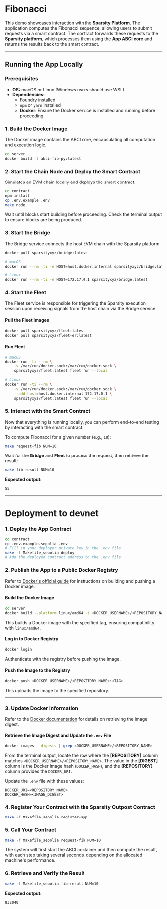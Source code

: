 
# Fibonacci  

This demo showcases interaction with the **Sparsity Platform**. The application computes the Fibonacci sequence, allowing users to submit requests via a smart contract. The contract forwards these requests to the **Sparsity platform**, which processes them using the **App ABCI core** and returns the results back to the smart contract.  

---

## Running the App Locally  

### Prerequisites  
- **OS:** macOS or Linux (Windows users should use WSL)  
- **Dependencies:**  
  - [Foundry](https://book.getfoundry.sh/) installed  
  - `npm` or `yarn` installed  
  - **Docker**: Ensure the Docker service is installed and running before proceeding.  


### 1. Build the Docker Image  
The Docker image contains the ABCI core, encapsulating all computation and execution logic.  

```bash
cd server
docker build -t abci-fib-py:latest .
```  

### 2. Start the Chain Node and Deploy the Smart Contract  
Simulates an EVM chain locally and deploys the smart contract.  

```bash
cd contract
npm install
cp .env.example .env
make node
```  

Wait until blocks start building before proceeding. Check the terminal output to ensure blocks are being produced.

### 3. Start the Bridge  
The Bridge service connects the host EVM chain with the Sparsity platform.  

```bash
docker pull sparsityxyz/bridge:latest

# macOS
docker run --rm -ti -e HOST=host.docker.internal sparsityxyz/bridge:latest

# Linux
docker run --rm -ti -e HOST=172.17.0.1 sparsityxyz/bridge:latest
```  

### 4. Start the Fleet  
The Fleet service is responsible for triggering the Sparsity execution session upon receiving signals from the host chain via the Bridge service.  

#### Pull the Fleet Images  

```bash
docker pull sparsityxyz/fleet:latest
docker pull sparsityxyz/fleet-er:latest
```  

#### Run Fleet  

```bash
# macOS
docker run -ti --rm \
    -v /var/run/docker.sock:/var/run/docker.sock \
    sparsityxyz/fleet:latest fleet run --local

# Linux
docker run -ti --rm \
    -v /var/run/docker.sock:/var/run/docker.sock \
    --add-host=host.docker.internal:172.17.0.1 \
    sparsityxyz/fleet:latest fleet run --local
```  

### 5. Interact with the Smart Contract  
Now that everything is running locally, you can perform end-to-end testing by interacting with the smart contract.  

To compute Fibonacci for a given number (e.g., `10`):  

```bash
make request-fib NUM=10
```  

Wait for the **Bridge** and **Fleet** to process the request, then retrieve the result:  

```bash
make fib-result NUM=10
```  

**Expected output:**  

```bash
55
```  

---

# Deployment to devnet

### 1. Deploy the App Contract  

```bash
cd contract
cp .env.example.sepolia .env
# Fill in your deployer private key in the .env file
make -f Makefile_sepolia deploy
# Add the deployed contract address to the .env file
```  

### 2. Publish the App to a Public Docker Registry  

Refer to [Docker's official guide](https://docs.docker.com/get-started/introduction/build-and-push-first-image/) for instructions on building and pushing a Docker image.  

#### Build the Docker Image  

```bash
cd server
docker build --platform linux/amd64 -t <DOCKER_USERNAME>/<REPOSITORY_NAME>:<TAG> .
```  

This builds a Docker image with the specified tag, ensuring compatibility with `linux/amd64`.  

#### Log in to Docker Registry  

```bash
docker login
```  

Authenticate with the registry before pushing the image.  

#### Push the Image to the Registry  

```bash
docker push <DOCKER_USERNAME>/<REPOSITORY_NAME>:<TAG>
```  

This uploads the image to the specified repository.  

---

### 3. Update Docker Information  

Refer to the [Docker documentation](https://docs.docker.com/reference/cli/docker/image/ls/#digests) for details on retrieving the image digest.  

#### Retrieve the Image Digest and Update the `.env` File  

```bash
docker images --digests | grep <DOCKER_USERNAME>/<REPOSITORY_NAME>
```  

From the terminal output, locate the row where the **[REPOSITORY]** column matches `<DOCKER_USERNAME>/<REPOSITORY_NAME>`. The value in the **[DIGEST]** column is the Docker image hash (`DOCKER_HASH`), and the **[REPOSITORY]** column provides the `DOCKER_URI`.  

Update the `.env` file with these values:  

```
DOCKER_URI=<REPOSITORY_NAME>
DOCKER_HASH=<IMAGE_DIGEST>
```

### 4. Register Your Contract with the Sparsity Outpost Contract  

```bash
make -f Makefile_sepolia register-app
```  

### 5. Call Your Contract  

```bash
make -f Makefile_sepolia request-fib NUM=10
```  

The system will first start the ABCI container and then compute the result, with each step taking several seconds, depending on the allocated machine's performance.

### 6. Retrieve and Verify the Result  

```bash
make -f Makefile_sepolia fib-result NUM=10
```  

**Expected output:**  

```bash
832040
```  